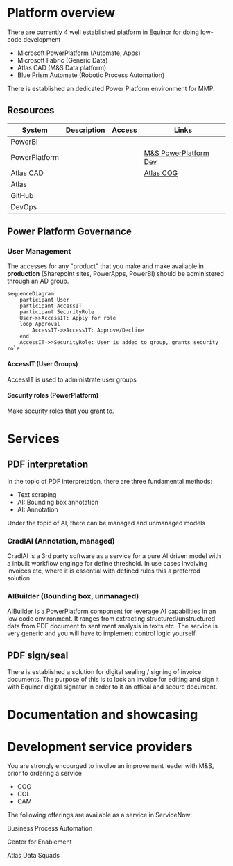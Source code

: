 # Platform overview

There are currently 4 well established platform in Equinor for doing low-code development

 - Microsoft PowerPlatform (Automate, Apps)
 - Microsoft Fabric (Generic Data)
 - Atlas CAD (M&S Data platform)
 - Blue Prism Automate (Robotic Process Automation)

There is established an dedicated Power Platform environment for MMP. 

## Resources

| **System**    | **Description** | **Access** | **Links** |
|---------------|-----------------|------------|-----------|
| PowerBI       |                 |            |           |
| PowerPlatform |                 |            |  [M&S PowerPlatform Dev](https://make.powerautomate.com/environments/e933e4bc-1758-4a04-9ea1-44ff9a1269c8/home)         |
| Atlas CAD     |                 |            |  [Atlas COG](https://web.azuresynapse.net/?workspace=%2fsubscriptions%2ffd2a1b0e-280d-48f3-b7c5-1b9c0b796c70%2fresourceGroups%2fcad-cog-s1-rg-m81%2fproviders%2fMicrosoft.Synapse%2fworkspaces%2fcad-cog-s1-syn-m81)         |
| Atlas         |                 |            |           |
| GitHub        |                 |            |           |
| DevOps        |                 |            |           |



## Power Platform Governance

### User Management

The accesses for any "product" that you make and make available in **production** (Sharepoint sites, PowerApps, PowerBI) should be administered through an AD group. 

``` mermaid
sequenceDiagram
    participant User
    participant AccessIT
    participant SecurityRole
    User->>AccessIT: Apply for role
    loop Approval
        AccessIT->>AccessIT: Approve/Decline
    end
    AccessIT->>SecurityRole: User is added to group, grants security role
```


#### AccessIT (User Groups)
AccessIT is used to administrate user groups

#### Security roles (PowerPlatform)
Make security roles that you grant to.   

# Services

## PDF interpretation

In the topic of PDF interpretation, there are three fundamental methods:

 - Text scraping
 - AI: Bounding box annotation
 - AI: Annotation

Under the topic of AI, there can be managed and unmanaged models

### CradlAI (Annotation, managed)

CradlAI is a 3rd party software as a service for a pure AI driven model with a inbuilt workflow enginge for define threshold. In use cases involving invoices etc, where it is essential with defined rules this a preferred solution.



### AIBuilder (Bounding box, unmanaged)

AIBuilder is a PowerPlatform component for leverage AI capabilities in an low code environment. It ranges from extracting structured/unstructured data from PDF document to sentiment analysis in texts etc. The service is very generic and you will have to implement control logic yourself. 

## PDF sign/seal

There is established a solution for digital sealing / signing of invoice documents. The purpose of this is to lock an invoice for editing and sign it with Equinor digital signatur in order to it an offical and secure document.


# Documentation and showcasing

# Development service providers

You are strongly encourged to involve an improvement leader with M&S, prior to ordering a service

- COG
- COL
- CAM

The following offerings are available as a service in ServiceNow:

Business Process Automation

Center for Enablement

Atlas Data Squads 